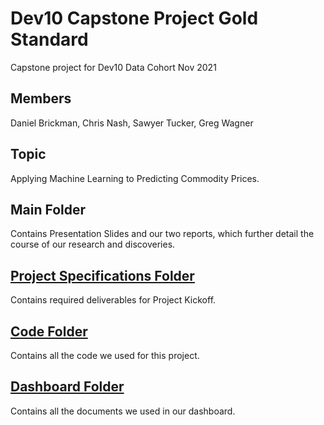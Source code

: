 # Dev10 Capstone Project Gold Standard
Capstone project for Dev10 Data Cohort Nov 2021

## Members
Daniel Brickman, Chris Nash, Sawyer Tucker, Greg Wagner

## Topic
Applying Machine Learning to Predicting Commodity Prices.

## Main Folder
Contains Presentation Slides and our two reports, which further detail the course of our research and discoveries.

## [Project Specifications Folder](https://github.com/stuckerdev10/capstone-project-gold-standard/tree/main/Project%20Specifications)
Contains required deliverables for Project Kickoff.

## [Code Folder](https://github.com/stuckerdev10/capstone-project-gold-standard/tree/main/code)
Contains all the code we used for this project.

## [Dashboard Folder](https://github.com/stuckerdev10/capstone-project-gold-standard/tree/main/dashboard)
Contains all the documents we used in our dashboard.

